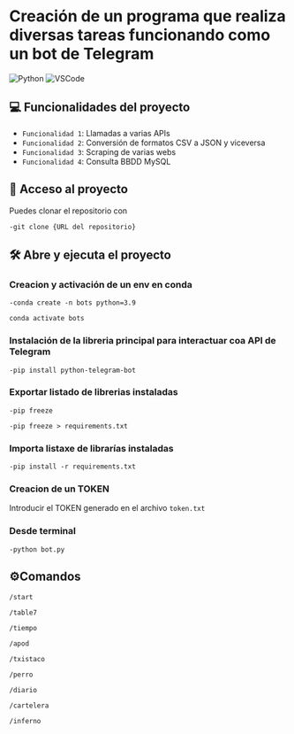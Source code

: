 # Creación de un programa que realiza diversas tareas funcionando como un bot de Telegram

![Python](https://img.shields.io/badge/Python-FFD43B?style=for-the-badge&logo=python&logoColor=blue)
![VSCode](https://img.shields.io/badge/VSCode-0078D4?style=for-the-badge&logo=visual%20studio%20code&logoColor=white)

## 💻 Funcionalidades del proyecto

- `Funcionalidad 1`: Llamadas a varias APIs  
- `Funcionalidad 2`: Conversión de formatos CSV a JSON y viceversa  
- `Funcionalidad 3`: Scraping de varias webs  
- `Funcionalidad 4`: Consulta BBDD MySQL

## 📁 Acceso al proyecto

Puedes clonar el repositorio con 

`-git clone {URL del repositorio}`

## 🛠️ Abre y ejecuta el proyecto

### Creacion y activación de un env en conda

`-conda create -n bots python=3.9`

`conda activate bots`

### Instalación de la libreria principal para interactuar coa API de Telegram

`-pip install python-telegram-bot`

### Exportar listado de librerias instaladas

`-pip freeze`

`-pip freeze > requirements.txt`

### Importa listaxe de librarías instaladas

`-pip install -r requirements.txt`

### Creacion de un TOKEN

Introducir el TOKEN generado en el archivo `token.txt`

### Desde terminal

`-python bot.py`

## ⚙️Comandos

`/start`

`/table7`

`/tiempo`

`/apod`

`/txistaco`

`/perro`

`/diario`

`/cartelera`

`/inferno`

